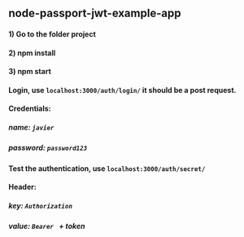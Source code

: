 ## node-passport-jwt-example-app

#### 1) Go to the folder project
#### 2) npm install
#### 3) npm start

#### Login, use `localhost:3000/auth/login/` it should be a post request.
#### Credentials:
##### name: `javier`
##### password: `password123`


#### Test the authentication, use `localhost:3000/auth/secret/` 
#### Header:
##### key: `Authorization`
##### value: `Bearer ` + token
